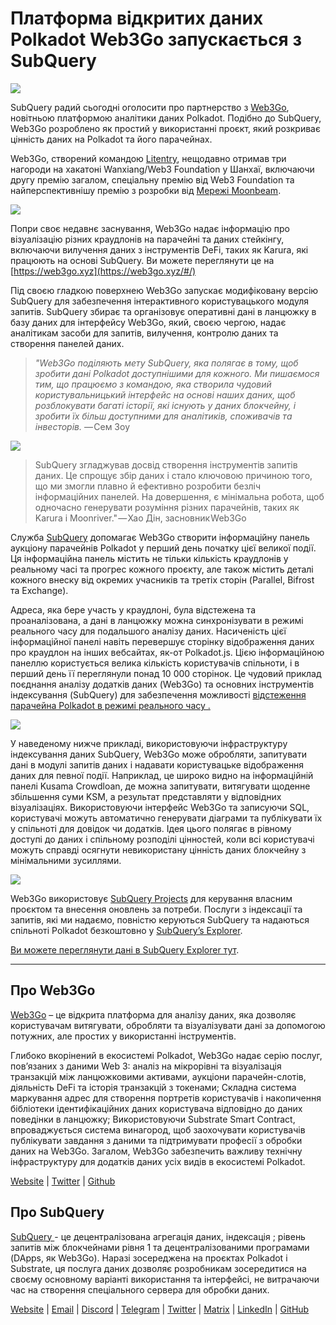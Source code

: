 # Платформа відкритих даних Polkadot Web3Go запускається з SubQuery

![](https://cdn-images-1.medium.com/max/800/1*LVZ_xKn_K5DlTSxqTr-2BA.png)

SubQuery радий сьогодні оголосити про партнерство з [Web3Go](https://www.web3go.xyz/), новітньою платформою аналітики даних Polkadot. Подібно до SubQuery, Web3Go розроблено як простий у використанні проєкт, який розкриває цінність даних на Polkadot та його парачейнах.

Web3Go, створений командою [Litentry](https://www.litentry.com/), нещодавно отримав три нагороди на хакатоні Wanxiang/Web3 Foundation у Шанхаї, включаючи другу премію загалом, спеціальну премію від Web3 Foundation та найперспективнішу премію з розробки від [ Мережі Moonbeam](https://moonbeam.network/).

![](https://cdn-images-1.medium.com/max/800/1*QOng9s-Mc62WBElrj6KBmg.gif)

Попри своє недавнє заснування, Web3Go надає інформацію про візуалізацію різних краудлонів на парачейні та даних стейкінгу, включаючи вилучення даних з інструментів DeFi, таких як Karura, які працюють на основі SubQuery. Ви можете переглянути це на [https://web3go.xyz](https://web3go.xyz/#/)

Під своєю гладкою поверхнею Web3Go запускає модифіковану версію SubQuery для забезпечення інтерактивного користувацького модуля запитів. SubQuery збирає та організовує оперативні дані в ланцюжку в базу даних для інтерфейсу Web3Go, який, своєю чергою, надає аналітикам засоби для запитів, вилучення, контролю даних та створення панелей даних.

> _"Web3Go поділяють мету SubQuery, яка полягає в тому, щоб зробити дані Polkadot доступнішими для кожного. Ми пишаємося тим, що працюємо з командою, яка створила чудовий користувальницький інтерфейс на основі наших даних, щоб розблокувати багаті історії, які існують у даних блокчейну, і зробити їх більш доступними для аналітиків, споживачів та інвесторів._ — Сем Зоу

![](https://cdn-images-1.medium.com/max/800/1*v2Ip-qCB6hkiNiEPY32hrw.png)

> SubQuery згладжував досвід створення інструментів запитів даних. Це спрощує збір даних і стало ключовою причиною того, що ми змогли плавно й ефективно розробити безліч інформаційних панелей. На довершення, є мінімальна робота, щоб одночасно генерувати розуміння різних парачейнів, таких як Karura і Moonriver."</em> — Хао Дін, засновник Web3Go

Служба [SubQuery](https://subquery.network/) допомагає Web3Go створити інформаційну панель аукціону парачейнів Polkadot у перший день початку цієї великої події. Ця інформаційна панель містить не тільки кількість краудлонів у реальному часі та прогрес кожного проєкту, але також містить деталі кожного внеску від окремих учасників та третіх сторін (Parallel, Bifrost та Exchange).

Адреса, яка бере участь у краудлоні, була відстежена та проаналізована, а дані в ланцюжку можна синхронізувати в режимі реального часу для подальшого аналізу даних. Насиченість цієї інформаційної панелі навіть перевершує сторінку відображення даних про краудлон на інших вебсайтах, як-от Polkadot.js. Цією інформаційною панеллю користується велика кількість користувачів спільноти, і в перший день її переглянули понад 10 000 сторінок. Це чудовий приклад поєднання аналізу додатків даних (Web3Go) та основних інструментів індексування (SubQuery) для забезпечення можливості  [відстеження парачейна Polkadot в режимі реального часу .](https://web3go.xyz/#/ParaChainProfiler4Polkadot?chainType=Polkadot)

![](https://cdn-images-1.medium.com/max/800/1*XM2TalsUm1Z93lV5zFMf9w.png)

У наведеному нижче прикладі, використовуючи інфраструктуру індексування даних SubQuery, Web3Go може обробляти, запитувати дані в модулі запитів даних і надавати користувацьке відображення даних для певної події. Наприклад, це широко видно на інформаційній панелі Kusama Crowdloan, де можна запитувати, витягувати щоденне збільшення суми KSM, а результат представляти у відповідних візуалізаціях. Використовуючи інтерфейс Web3Go та записуючи SQL, користувачі можуть автоматично генерувати діаграми та публікувати їх у спільноті для довідок чи додатків.  Ідея цього полягає в рівному доступі до даних і спільному розподілі цінностей, коли всі користувачі можуть справді осягнути невикористану цінність даних блокчейну з мінімальними зусиллями.

![](https://cdn-images-1.medium.com/max/800/1*Z2g_zEFqOJ3T_2BDDDZT4A.png)

Web3Go використовує [SubQuery Projects](https://project.subquery.network/) для керування власним проєктом та внесення оновлень за потреби. Послуги з індексації та запитів, які ми надаємо, повністю керуються SubQuery та надаються спільноті Polkadot безкоштовно у [SubQuery’s Explorer](https://explorer.subquery.network/).

[Ви можете переглянути дані в SubQuery Explorer тут](https://explorer.subquery.network/subquery/bianyunjian/polkadot-crowdloans).

---

## Про Web3Go

[Web3Go](https://www.web3go.xyz/) – це відкрита платформа для аналізу даних, яка дозволяє користувачам витягувати, обробляти та візуалізувати дані за допомогою потужних, але простих у використанні інструментів.

Глибоко вкорінений в екосистемі Polkadot, Web3Go надає серію послуг, пов’язаних з даними Web 3: аналіз на мікрорівні та візуалізація транзакцій між ланцюжковими активами, аукціони парачейн-слотів, діяльність DeFi та історія транзакцій з токенами; Складна система маркування адрес для створення портретів користувачів і накопичення бібліотеки ідентифікаційних даних користувача відповідно до даних поведінки в ланцюжку; Використовуючи Substrate Smart Contract, впроваджується система винагород, щоб заохочувати користувачів публікувати завдання з даними та підтримувати професії з обробки даних на Web3Go. Загалом, Web3Go забезпечить важливу технічну інфраструктуру для додатків даних усіх видів в екосистемі Polkadot.

[Website](https://web3go.xyz/#/) | [Twitter](http://twitter.com/web3go) | [Github](https://github.com/web3go-xyz)

## Про SubQuery

[ SubQuery ](https://subquery.network/) - це децентралізована агрегація даних, індексація ; рівень запитів між блокчейнами рівня 1 та децентралізованими програмами (DApps, як Web3Go).  Наразі зосереджена на проєктах Polkadot і Substrate, ця послуга даних  дозволяє розробникам зосередитися на своєму основному варіанті використання та інтерфейсі, не витрачаючи час на створення спеціального сервера для обробки даних.

[Website](https://subquery.network/) | [Email](mailto:hello@subquery.network) | [Discord](https://discord.com/invite/78zg8aBSMG) | [Telegram](https://t.me/subquerynetwork) | [Twitter](https://twitter.com/subquerynetwork) | [Matrix](https://matrix.to/#/#subquery:matrix.org) | [LinkedIn](https://www.linkedin.com/company/subquery) | [GitHub](https://github.com/subquery)
